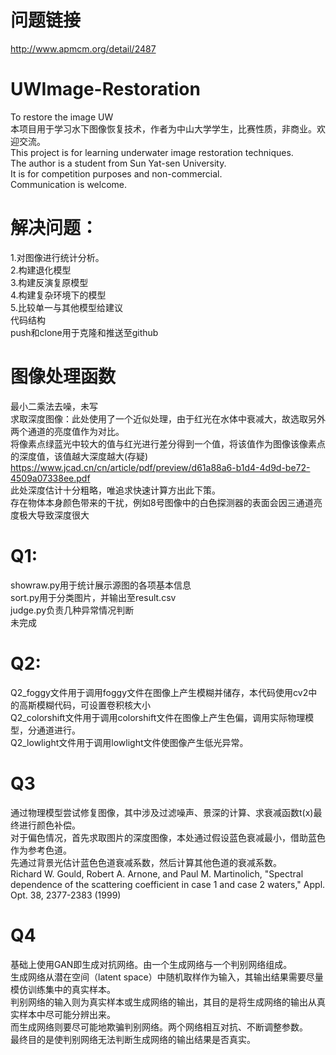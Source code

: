# 问题链接
http://www.apmcm.org/detail/2487
# UWImage-Restoration
To restore the image UW<br>
本项目用于学习水下图像恢复技术，作者为中山大学学生，比赛性质，非商业。欢迎交流。<br>
This project is for learning underwater image restoration techniques.<br>
The author is a student from Sun Yat-sen University. <br>
It is for competition purposes and non-commercial. <br>
Communication is welcome.<br>
# 解决问题：
1.对图像进行统计分析。<br>
2.构建退化模型<br>
3.构建反演复原模型<br>
4.构建复杂环境下的模型<br>
5.比较单一与其他模型给建议<br>
代码结构  
push和clone用于克隆和推送至github
# 图像处理函数
最小二乘法去噪，未写<br>
求取深度图像：此处使用了一个近似处理，由于红光在水体中衰减大，故选取另外两个通道的亮度值作为对比。<br>
将像素点绿蓝光中较大的值与红光进行差分得到一个值，将该值作为图像该像素点的深度值，该值越大深度越大(存疑)<br>
https://www.jcad.cn/cn/article/pdf/preview/d61a88a6-b1d4-4d9d-be72-4509a07338ee.pdf<br>
此处深度估计十分粗略，唯追求快速计算方出此下策。<br>
存在物体本身颜色带来的干扰，例如8号图像中的白色探测器的表面会因三通道亮度极大导致深度很大<br>

# Q1:  
showraw.py用于统计展示源图的各项基本信息<br>
sort.py用于分类图片，并输出至result.csv<br>
judge.py负责几种异常情况判断<br>
未完成<br>
# Q2:  
Q2_foggy文件用于调用foggy文件在图像上产生模糊并储存，本代码使用cv2中的高斯模糊代码，可设置卷积核大小<br>
Q2_colorshift文件用于调用colorshift文件在图像上产生色偏，调用实际物理模型，分通道进行。<br>
Q2_lowlight文件用于调用lowlight文件使图像产生低光异常。<br>
# Q3
通过物理模型尝试修复图像，其中涉及过滤噪声、景深的计算、求衰减函数t(x)最终进行颜色补偿。<br>
对于偏色情况，首先求取图片的深度图像，本处通过假设蓝色衰减最小，借助蓝色作为参考色道。<br>
先通过背景光估计蓝色色道衰减系数，然后计算其他色道的衰减系数。<br>
Richard W. Gould, Robert A. Arnone, and Paul M. Martinolich, "Spectral dependence of the scattering coefficient in case 1 and case 2 waters," Appl. Opt. 38, 2377-2383 (1999)<br>

# Q4
基础上使用GAN即生成对抗网络。由一个生成网络与一个判别网络组成。<br>
生成网络从潜在空间（latent space）中随机取样作为输入，其输出结果需要尽量模仿训练集中的真实样本。<br>
判别网络的输入则为真实样本或生成网络的输出，其目的是将生成网络的输出从真实样本中尽可能分辨出来。<br>
而生成网络则要尽可能地欺骗判别网络。两个网络相互对抗、不断调整参数。<br>
最终目的是使判别网络无法判断生成网络的输出结果是否真实。
